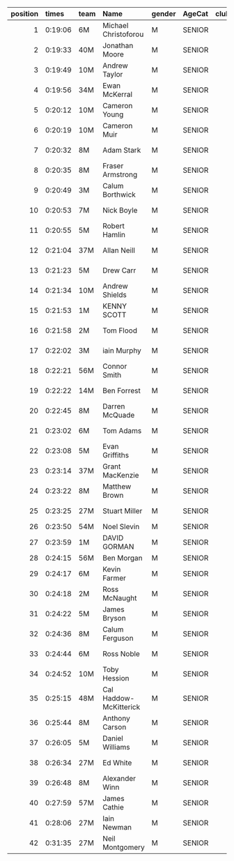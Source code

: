 |   position | times   | team   | Name                   | gender   | AgeCat   |   clubnumber | Club name             | Website                                    |   finishPosition |
|-----------:|:--------|:-------|:-----------------------|:---------|:---------|-------------:|:----------------------|:-------------------------------------------|-----------------:|
|          1 | 0:19:06 | 6M     | Michael Christoforou   | M        | SENIOR   |            6 | Cambuslang Harriers   | https://cambuslangharriers.org/            |                1 |
|          2 | 0:19:33 | 40M    | Jonathan Moore         | M        | SENIOR   |           40 | Motherwell AC         | https://motherwellac.com/                  |                3 |
|          3 | 0:19:49 | 10M    | Andrew Taylor          | M        | SENIOR   |           10 | Shettleston Harriers  | http://shettlestonharriers.org.uk/         |                4 |
|          4 | 0:19:56 | 34M    | Ewan McKerral          | M        | SENIOR   |           34 | Kilbarchan AAC        | https://kilbarchanaac.org.uk/              |                5 |
|          5 | 0:20:12 | 10M    | Cameron Young          | M        | SENIOR   |           10 | Shettleston Harriers  | http://shettlestonharriers.org.uk/         |                7 |
|          6 | 0:20:19 | 10M    | Cameron Muir           | M        | SENIOR   |           10 | Shettleston Harriers  | http://shettlestonharriers.org.uk/         |                9 |
|          7 | 0:20:32 | 8M     | Adam Stark             | M        | SENIOR   |            8 | Bellahouston Harriers | http://www.bellahoustonharriers.co.uk/     |               10 |
|          8 | 0:20:35 | 8M     | Fraser Armstrong       | M        | SENIOR   |            8 | Bellahouston Harriers | http://www.bellahoustonharriers.co.uk/     |               11 |
|          9 | 0:20:49 | 3M     | Calum Borthwick        | M        | SENIOR   |            3 | Bellahouston RR       | https://www.bellahoustonroadrunners.co.uk/ |               13 |
|         10 | 0:20:53 | 7M     | Nick Boyle             | M        | SENIOR   |            7 | Giffnock North AC     | https://www.giffnocknorth.co.uk/           |               14 |
|         11 | 0:20:55 | 5M     | Robert Hamlin          | M        | SENIOR   |            5 | Westerlands CCC       | https://westerlandsccc.co.uk/              |               15 |
|         12 | 0:21:04 | 37M    | Allan Neill            | M        | SENIOR   |           37 | Law & District AAC    | http://www.lawaac.co.uk/                   |               17 |
|         13 | 0:21:23 | 5M     | Drew Carr              | M        | SENIOR   |            5 | Westerlands CCC       | https://westerlandsccc.co.uk/              |               19 |
|         14 | 0:21:34 | 10M    | Andrew Shields         | M        | SENIOR   |           10 | Shettleston Harriers  | http://shettlestonharriers.org.uk/         |               22 |
|         15 | 0:21:53 | 1M     | KENNY SCOTT            | M        | SENIOR   |            1 | East Kilbride AC      | http://www.ekac.org.uk/                    |               26 |
|         16 | 0:21:58 | 2M     | Tom Flood              | M        | SENIOR   |            2 | Kilmarnock H&AC       | http://www.kilmarnockharriers.com/         |               28 |
|         17 | 0:22:02 | 3M     | iain Murphy            | M        | SENIOR   |            3 | Bellahouston RR       | https://www.bellahoustonroadrunners.co.uk/ |               29 |
|         18 | 0:22:21 | 56M    | Connor Smith           | M        | SENIOR   |           56 | West End RR           | https://www.westendroadrunners.co.uk/      |               30 |
|         19 | 0:22:22 | 14M    | Ben Forrest            | M        | SENIOR   |           14 | Ayr Seaforth AC       | https://www.ayrseaforth.co.uk/             |               31 |
|         20 | 0:22:45 | 8M     | Darren McQuade         | M        | SENIOR   |            8 | Bellahouston Harriers | http://www.bellahoustonharriers.co.uk/     |               35 |
|         21 | 0:23:02 | 6M     | Tom Adams              | M        | SENIOR   |            6 | Cambuslang Harriers   | https://cambuslangharriers.org/            |               37 |
|         22 | 0:23:08 | 5M     | Evan Griffiths         | M        | SENIOR   |            5 | Westerlands CCC       | https://westerlandsccc.co.uk/              |               38 |
|         23 | 0:23:14 | 37M    | Grant MacKenzie        | M        | SENIOR   |           37 | Law & District AAC    | http://www.lawaac.co.uk/                   |               39 |
|         24 | 0:23:22 | 8M     | Matthew Brown          | M        | SENIOR   |            8 | Bellahouston Harriers | http://www.bellahoustonharriers.co.uk/     |               41 |
|         25 | 0:23:25 | 27M    | Stuart Miller          | M        | SENIOR   |           27 | Glasgow FrontRunners  | https://www.glasgowfrontrunners.org/       |               42 |
|         26 | 0:23:50 | 54M    | Noel Slevin            | M        | SENIOR   |           54 | VP-Glasgow            | https://www.vp-glasgow.com                 |               45 |
|         27 | 0:23:59 | 1M     | DAVID GORMAN           | M        | SENIOR   |            1 | East Kilbride AC      | http://www.ekac.org.uk/                    |               46 |
|         28 | 0:24:15 | 56M    | Ben Morgan             | M        | SENIOR   |           56 | West End RR           | https://www.westendroadrunners.co.uk/      |               49 |
|         29 | 0:24:17 | 6M     | Kevin Farmer           | M        | SENIOR   |            6 | Cambuslang Harriers   | https://cambuslangharriers.org/            |               50 |
|         30 | 0:24:18 | 2M     | Ross McNaught          | M        | SENIOR   |            2 | Kilmarnock H&AC       | http://www.kilmarnockharriers.com/         |               51 |
|         31 | 0:24:22 | 5M     | James Bryson           | M        | SENIOR   |            5 | Westerlands CCC       | https://westerlandsccc.co.uk/              |               53 |
|         32 | 0:24:36 | 8M     | Calum Ferguson         | M        | SENIOR   |            8 | Bellahouston Harriers | http://www.bellahoustonharriers.co.uk/     |               56 |
|         33 | 0:24:44 | 6M     | Ross Noble             | M        | SENIOR   |            6 | Cambuslang Harriers   | https://cambuslangharriers.org/            |               60 |
|         34 | 0:24:52 | 10M    | Toby Hession           | M        | SENIOR   |           10 | Shettleston Harriers  | http://shettlestonharriers.org.uk/         |               64 |
|         35 | 0:25:15 | 48M    | Cal Haddow-McKitterick | M        | SENIOR   |           48 | Springburn Harriers   | https://www.springburnharriers.co.uk/      |               66 |
|         36 | 0:25:44 | 8M     | Anthony Carson         | M        | SENIOR   |            8 | Bellahouston Harriers | http://www.bellahoustonharriers.co.uk/     |               72 |
|         37 | 0:26:05 | 5M     | Daniel Williams        | M        | SENIOR   |            5 | Westerlands CCC       | https://westerlandsccc.co.uk/              |               79 |
|         38 | 0:26:34 | 27M    | Ed White               | M        | SENIOR   |           27 | Glasgow FrontRunners  | https://www.glasgowfrontrunners.org/       |               84 |
|         39 | 0:26:48 | 8M     | Alexander Winn         | M        | SENIOR   |            8 | Bellahouston Harriers | http://www.bellahoustonharriers.co.uk/     |               89 |
|         40 | 0:27:59 | 57M    | James Cathie           | M        | SENIOR   |           57 | Whitemoss AAC         | https://whitemossaac.co.uk/                |              112 |
|         41 | 0:28:06 | 27M    | Iain Newman            | M        | SENIOR   |           27 | Glasgow FrontRunners  | https://www.glasgowfrontrunners.org/       |              116 |
|         42 | 0:31:35 | 27M    | Neil Montgomery        | M        | SENIOR   |           27 | Glasgow FrontRunners  | https://www.glasgowfrontrunners.org/       |              144 |